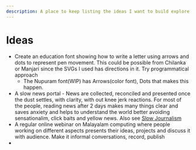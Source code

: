 ```yaml
---
description: A place to keep listing the ideas I want to build explore
---
```


# Ideas

* Create an education font showing how to write a letter using arrows and dots to represent pen movement. This could be possible from Chilanka or Manjari since the SVGs I used has directions in it. Try programmatical approach
  * The Nupuram font(WIP) has Arrows(color font), Dots that makes this happen.
* A slow news portal - News are collected, reconciled and presented once the dust settles, with clarity, with out knee jerk reactions. For most of the people, reading news after 2 days makes many things clear and saves anxiety and helps to understand the world better avoiding sensationalim, click baits and yellow news. Also see [Slow Journalism](https://en.wikipedia.org/wiki/Slow\_journalism)
* A regular online webinar on Malayalam computing where people working on different aspects presents their ideas, projects and discuss it with audience. Make it informal conversations, record, publish
*

